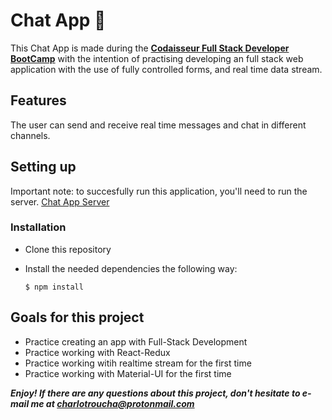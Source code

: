 
# Chat App  💬
This Chat App is made during the **[Codaisseur Full Stack Developer BootCamp](https://codaisseur.com/become-a-developer)** with the intention of practising developing an full stack web application with the use of fully controlled forms, and real time data stream.

## Features
The user can send and receive real time messages and chat in different channels. 


## Setting up
Important note: to succesfully run this application, you'll need to run the server. [Chat App Server](https://github.com/charliegabriella/chatapp-server)

### Installation

-   Clone this repository
-   Install the needed dependencies the following way: 
    
    ```
    $ npm install 
    
    ```

## Goals for this project

-   Practice creating an app with Full-Stack Development
-   Practice working with React-Redux
-   Practice working witih realtime stream for the first time
- Practice working with Material-UI for the first time
 
***Enjoy! If there are any questions about this project, don't hesitate to e-mail me at charlotroucha@protonmail.com***
